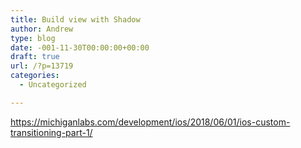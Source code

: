 ```yaml
---
title: Build view with Shadow
author: Andrew
type: blog
date: -001-11-30T00:00:00+00:00
draft: true
url: /?p=13719
categories:
  - Uncategorized

---
```

https://michiganlabs.com/development/ios/2018/06/01/ios-custom-transitioning-part-1/
